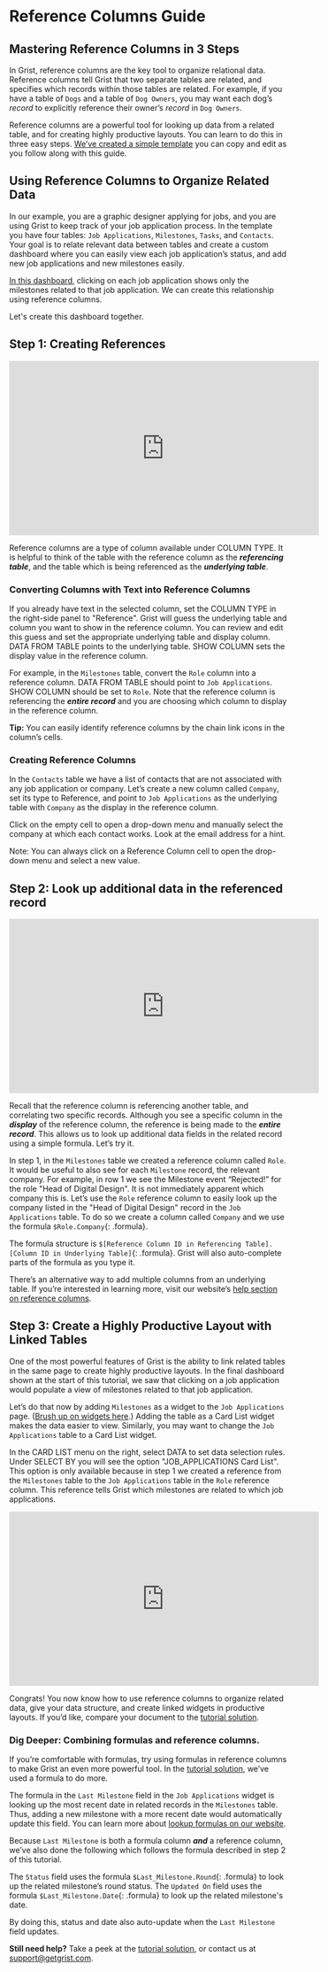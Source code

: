 # Reference Columns Guide

## Mastering Reference Columns in 3 Steps

In Grist, reference columns are the key tool to organize relational data. Reference columns tell
Grist that two separate tables are related, and specifies which records within those tables are
related. For example, if you have a table of `Dogs` and a table of `Dog Owners`, you may want each
dog’s *record* to explicitly reference their owner’s *record* in `Dog Owners`.

Reference columns are a powerful tool for looking up data from a related table, and for creating
highly productive layouts. You can learn to do this in three easy steps. [We’ve created a simple
template](https://public.getgrist.com/1ujorYjuX3xb/Job-Application-Reference-Column-Tutorial) you
can copy and edit as you follow along with this guide.

## Using Reference Columns to Organize Related Data

In our example, you are a graphic designer applying for jobs, and you are using Grist to keep
track of your job application process. In the template you have four tables: `Job Applications`,
`Milestones`, `Tasks`, and `Contacts`. Your goal is to relate relevant data between tables and
create a custom dashboard where you can easily view each job application’s status, and add new job
applications and new milestones easily.

[In this dashboard](https://templates.getgrist.com/bhW5b6DhciXb/Job-Application-Tracker/), clicking on each job application shows only the milestones related to that job
application. We can create this relationship using reference columns.

Let's create this dashboard together.

## Step 1: Creating References

<iframe width="560" height="315" src="https://www.youtube.com/embed/Y0MKoz2RXEQ?rel=0" frameborder="0" allow="accelerometer; autoplay; encrypted-media; gyroscope; picture-in-picture" allowfullscreen></iframe>

Reference columns are a type of column available under COLUMN TYPE. It is helpful to think of the
table with the reference column as the **_referencing table_**, and the table which is being
referenced as the **_underlying table_**.

### Converting Columns with Text into Reference Columns

If you already have text in the selected column, set the COLUMN TYPE in the right-side panel to
"Reference". Grist will guess the underlying table and column you want to show in the reference
column. You can review and edit this guess and set the appropriate underlying table and display
column. DATA FROM TABLE points to the underlying table. SHOW COLUMN sets the display value in the
reference column.

For example, in the `Milestones` table, convert the `Role` column into a reference column. DATA
FROM TABLE should point to `Job Applications`. SHOW COLUMN should be set to `Role`. Note that the
reference column is referencing the **_entire record_** and you are choosing which column to
display in the reference column.

**Tip:** You can easily identify reference columns by the chain link icons in the column’s cells.

### Creating Reference Columns

In the `Contacts` table we have a list of contacts that are not associated with any job
application or company. Let’s create a new column called `Company`, set its type to Reference, and
point to `Job Applications` as the underlying table with `Company` as the display in the reference
column.

Click on the empty cell to open a drop-down menu and manually select the company at which each
contact works. Look at the email address for a hint.

Note: You can always click on a Reference Column cell to open the drop-down menu and select a new
value.

## Step 2: Look up additional data in the referenced record

<iframe width="560" height="315" src="https://www.youtube.com/embed/_7KEUKnwI74?rel=0" frameborder="0" allow="accelerometer; autoplay; encrypted-media; gyroscope; picture-in-picture" allowfullscreen></iframe>

Recall that the reference column is referencing another table, and correlating two specific
records. Although you see a specific column in the **_display_** of the reference column, the
reference is being made to the **_entire record_**. This allows us to look up additional data
fields in the related record using a simple formula. Let’s try it.

In step 1, in the `Milestones` table we created a reference column called `Role`. It would be useful to
also see for each `Milestone` record, the relevant company.  For example, in row 1 we see the
Milestone event “Rejected!” for the role "Head of Digital Design". It is not immediately apparent
which company this is. Let’s use the `Role` reference column to easily look up the company listed in
the "Head of Digital Design" record in the `Job Applications` table. To do so we create a column
called `Company` and we use the formula `$Role.Company`{: .formula}.

The formula structure is
`$[Reference Column ID in Referencing Table].[Column ID in Underlying Table]`{: .formula}.
Grist will also auto-complete parts of the formula as you type it.

There’s an alternative way to add multiple columns from an underlying table. If you’re interested
in learning more, visit our website’s [help section on reference
columns](../col-refs.md#including-multiple-fields-from-a-reference).


## Step 3: Create a Highly Productive Layout with Linked Tables

One of the most powerful features of Grist is the ability to link related tables in the same page
to create highly productive layouts. In the final dashboard shown at the start of this tutorial,
we saw that clicking on a job application would populate a view of milestones related to that job
application.

Let’s do that now by adding `Milestones` as a widget to the `Job Applications` page. ([Brush up on
widgets here](../page-widgets.md#page-widgets).) Adding the table as a
Card List widget makes the data easier to view. Similarly, you may want to change the `Job
Applications` table to a Card List widget.

In the CARD LIST menu on the right, select DATA to set data selection rules. Under SELECT BY you
will see the option "JOB_APPLICATIONS Card List". This option is only available because in step 1
we created a reference from the `Milestones` table to the `Job Applications` table in the `Role`
reference column. This reference tells Grist which milestones are related to which job
applications.

<iframe width="560" height="315" src="https://www.youtube.com/embed/ZYJgPkcMhJU?rel=0" frameborder="0" allow="accelerometer; autoplay; encrypted-media; gyroscope; picture-in-picture" allowfullscreen></iframe>


Congrats! You now know how to use reference columns to
organize related data, give your data structure, and create linked widgets in productive layouts.
If you’d like, compare your document to the
[tutorial solution](https://public.getgrist.com/2xHXr5km5jkn/Job-Application-Reference-Column-Tutorial-Solution).

### Dig Deeper: Combining formulas and reference columns.

If you’re comfortable with formulas, try using formulas in reference columns to make Grist an even
more powerful tool. In the [tutorial
solution](https://public.getgrist.com/2xHXr5km5jkn/Job-Application-Reference-Column-Tutorial-Solution), we’ve used a formula to do more.

The formula in the `Last Milestone` field in the `Job Applications` widget is looking up the most
recent date in related records in the `Milestones` table. Thus, adding a new milestone with a more
recent date would automatically update this field. You can learn more about [lookup formulas on
our website](../formulas.md#lookups).

Because `Last Milestone` is both a formula column **_and_** a reference column, we’ve also done
the following which follows the formula described in step 2 of this tutorial.

The `Status` field uses the formula `$Last_Milestone.Round`{: .formula} to look up the related
milestone’s round status. The `Updated On` field uses the formula
`$Last_Milestone.Date`{: .formula} to look up the related milestone's date.

By doing this, status and date also auto-update when the `Last Milestone` field updates.

**Still need help?** Take a peek at the
[tutorial solution](https://public.getgrist.com/2xHXr5km5jkn/Job-Application-Reference-Column-Tutorial-Solution), or contact us at <support@getgrist.com>.

<script src="https://www.youtube.com/iframe_api"></script>
